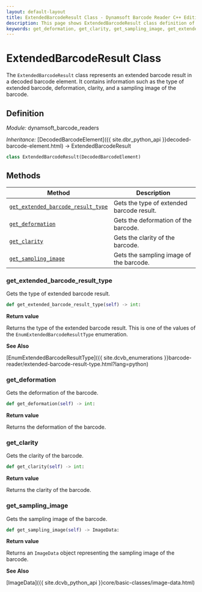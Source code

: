 ```yaml
---
layout: default-layout
title: ExtendedBarcodeResult Class - Dynamsoft Barcode Reader C++ Edition API Reference
description: This page shows ExtendedBarcodeResult class definition of Dynamsoft Barcode Reader SDK C++ Edition.
keywords: get_deformation, get_clarity, get_sampling_image, get_extended_barcode_result_type, ExtendedBarcodeResult, api reference
---
```

# ExtendedBarcodeResult Class

The `ExtendedBarcodeResult` class represents an extended barcode result in a decoded barcode element. It contains information such as the type of extended barcode, deformation, clarity, and a sampling image of the barcode.

## Definition

*Module:* dynamsoft_barcode_readers

*Inheritance:* [DecodedBarcodeElement]({{ site.dbr_python_api }}decoded-barcode-element.html) -> ExtendedBarcodeResult

```python
class ExtendedBarcodeResult(DecodedBarcodeElement)
```

## Methods

| Method | Description |
|--------|-------------|
| [`get_extended_barcode_result_type`](#get_extended_barcode_result_type) | Gets the type of extended barcode result. |
| [`get_deformation`](#get_deformation) | Gets the deformation of the barcode. |
| [`get_clarity`](#get_clarity) | Gets the clarity of the barcode. |
| [`get_sampling_image`](#get_sampling_image) | Gets the sampling image of the barcode. |

### get_extended_barcode_result_type

Gets the type of extended barcode result.

```python
def get_extended_barcode_result_type(self) -> int:
```

**Return value**

Returns the type of the extended barcode result. This is one of the values of the `EnumExtendedBarcodeResultType` enumeration.

**See Also**

[EnumExtendedBarcodeResultType]({{ site.dcvb_enumerations }}barcode-reader/extended-barcode-result-type.html?lang=python)

### get_deformation

Gets the deformation of the barcode.

```python
def get_deformation(self) -> int:
```

**Return value**

Returns the deformation of the barcode.

### get_clarity

Gets the clarity of the barcode.

```python
def get_clarity(self) -> int:
```

**Return value**

Returns the clarity of the barcode.

### get_sampling_image

Gets the sampling image of the barcode.

```python
def get_sampling_image(self) -> ImageData:
```

**Return value**

Returns an `ImageData` object representing the sampling image of the barcode.

**See Also**

[ImageData]({{ site.dcvb_python_api }}core/basic-classes/image-data.html)
